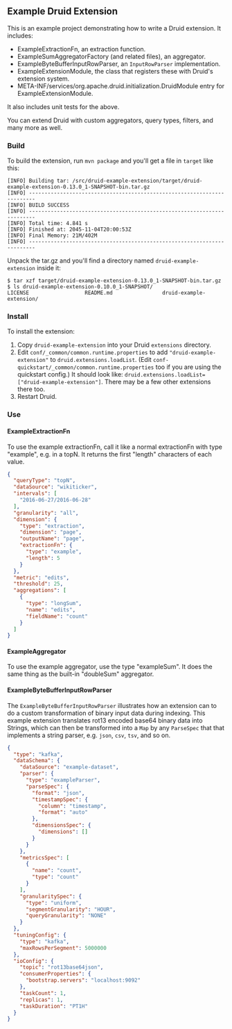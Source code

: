## Example Druid Extension

This is an example project demonstrating how to write a Druid extension. It includes:

- ExampleExtractionFn, an extraction function.
- ExampleSumAggregatorFactory (and related files), an aggregator.
- ExampleByteBufferInputRowParser, an `InputRowParser` implementation.
- ExampleExtensionModule, the class that registers these with Druid's extension system.
- META-INF/services/org.apache.druid.initialization.DruidModule entry for ExampleExtensionModule.

It also includes unit tests for the above.

You can extend Druid with custom aggregators, query types, filters, and many more as well.

### Build

To build the extension, run `mvn package` and you'll get a file in `target` like this:

```
[INFO] Building tar: /src/druid-example-extension/target/druid-example-extension-0.13.0_1-SNAPSHOT-bin.tar.gz
[INFO] ------------------------------------------------------------------------
[INFO] BUILD SUCCESS
[INFO] ------------------------------------------------------------------------
[INFO] Total time: 4.841 s
[INFO] Finished at: 2045-11-04T20:00:53Z
[INFO] Final Memory: 21M/402M
[INFO] ------------------------------------------------------------------------
```

Unpack the tar.gz and you'll find a directory named `druid-example-extension` inside it:

```
$ tar xzf target/druid-example-extension-0.13.0_1-SNAPSHOT-bin.tar.gz
$ ls druid-example-extension-0.10.0_1-SNAPSHOT/
LICENSE                  README.md                druid-example-extension/
```

### Install

To install the extension:

1. Copy `druid-example-extension` into your Druid `extensions` directory.
2. Edit `conf/_common/common.runtime.properties` to add `"druid-example-extension"` to `druid.extensions.loadList`. (Edit `conf-quickstart/_common/common.runtime.properties` too if you are using the quickstart config.)
It should look like: `druid.extensions.loadList=["druid-example-extension"]`. There may be a few other extensions there
too.
3. Restart Druid.

### Use

#### ExampleExtractionFn
To use the example extractionFn, call it like a normal extractionFn with type "example", e.g. in a
topN. It returns the first "length" characters of each value.

```json
{
  "queryType": "topN",
  "dataSource": "wikiticker",
  "intervals": [
    "2016-06-27/2016-06-28"
  ],
  "granularity": "all",
  "dimension": {
    "type": "extraction",
    "dimension": "page",
    "outputName": "page",
    "extractionFn": {
      "type": "example",
      "length": 5
    }
  },
  "metric": "edits",
  "threshold": 25,
  "aggregations": [
    {
      "type": "longSum",
      "name": "edits",
      "fieldName": "count"
    }
  ]
}
```

#### ExampleAggregator
To use the example aggregator, use the type "exampleSum". It does the same thing as the built-in
"doubleSum" aggregator.


#### ExampleByteBufferInputRowParser

The `ExampleByteBufferInputRowParser` illustrates how an extension can to do a custom transformation of binary input 
data during indexing. This example extension translates rot13 encoded base64 binary data into Strings, which can then
be transformed into a `Map` by any `ParseSpec` that that implements a string parser, e.g. `json`, `csv`, `tsv`, and so 
on.

```json
{
  "type": "kafka",
  "dataSchema": {
    "dataSource": "example-dataset",
    "parser": {
      "type": "exampleParser",
      "parseSpec": {
        "format": "json",
        "timestampSpec": {
          "column": "timestamp",
          "format": "auto"
        },
        "dimensionsSpec": {
          "dimensions": []
        }
      }
    },
    "metricsSpec": [
      {
        "name": "count",
        "type": "count"
      }
    ],
    "granularitySpec": {
      "type": "uniform",
      "segmentGranularity": "HOUR",
      "queryGranularity": "NONE"
    }
  },
  "tuningConfig": {
    "type": "kafka",
    "maxRowsPerSegment": 5000000
  },
  "ioConfig": {
    "topic": "rot13base64json",
    "consumerProperties": {
      "bootstrap.servers": "localhost:9092"
    },
    "taskCount": 1,
    "replicas": 1,
    "taskDuration": "PT1H"
  }
}
```